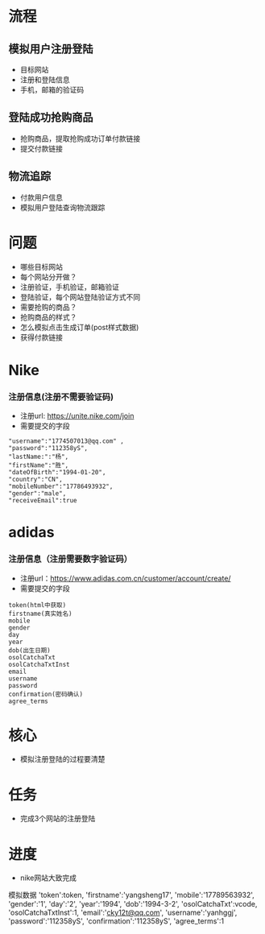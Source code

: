 # 流程
## 模拟用户注册登陆
- 目标网站
- 注册和登陆信息
- 手机，邮箱的验证码

## 登陆成功抢购商品
- 抢购商品，提取抢购成功订单付款链接
- 提交付款链接


## 物流追踪
- 付款用户信息
- 模拟用户登陆查询物流跟踪


# 问题
- 哪些目标网站
- 每个网站分开做？
- 注册验证，手机验证，邮箱验证
- 登陆验证，每个网站登陆验证方式不同
- 需要抢购的商品？
- 抢购商品的样式？
- 怎么模拟点击生成订单(post样式数据)
- 获得付款链接

# Nike 
### 注册信息(注册不需要验证码)
- 注册url: https://unite.nike.com/join
- 需要提交的字段
```
"username":"1774507013@qq.com" ,
"password":"112358yS",
"lastName:":"杨",
"firstName":"胜",
"dateOfBirth":"1994-01-20",
"country":"CN",
"mobileNumber":"17786493932",
"gender":"male",
"receiveEmail":true
```

# adidas
### 注册信息（注册需要数字验证码）
- 注册url：https://www.adidas.com.cn/customer/account/create/
- 需要提交的字段
```
token(html中获取)
firstname(真实姓名)
mobile
gender
day
year
dob(出生日期)
osolCatchaTxt
osolCatchaTxtInst
email
username
password
confirmation(密码确认)
agree_terms
```

# 核心
- 模拟注册登陆的过程要清楚

# 任务
- 完成3个网站的注册登陆

# 进度
- nike网站大致完成



模拟数据
         'token':token,
         'firstname':'yangsheng17',
         'mobile':'17789563932',
         'gender':'1',
         'day':'2',
         'year':'1994',
         'dob':'1994-3-2',
         'osolCatchaTxt':vcode,
         'osolCatchaTxtInst':1,
         'email':'cky12t@qq.com',
         'username':'yanhggj',
         'password':'112358yS',
         'confirmation':'112358yS',
         'agree_terms':1